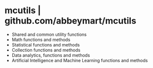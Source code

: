 # mcutils | github.com/abbeymart/mcutils

- Shared and common utility functions
- Math functions and methods
- Statistical functions and methods
- Collection functions and methods
- Data analytics, functions and methods
- Artificial Intelligence and Machine Learning functions and methods
